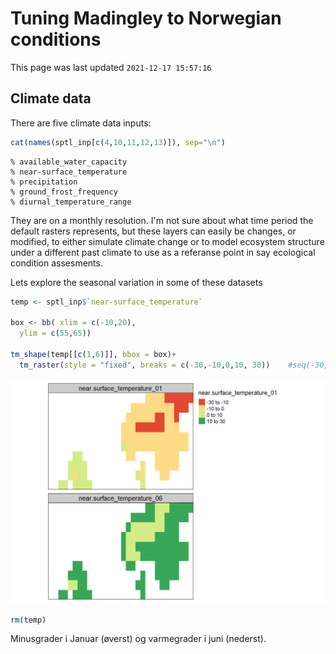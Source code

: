 # Tuning Madingley to Norwegian conditions


This page was last updated ``2021-12-17 15:57:16``






<h2> Climate data </h2>

There are five climate data inputs:

```r
cat(names(sptl_inp[c(4,10,11,12,13)]), sep="\n")
```

```
% available_water_capacity
% near-surface_temperature
% precipitation
% ground_frost_frequency
% diurnal_temperature_range
```
They are on a monthly resolution. I'm not sure about what time period the default rasters represents, but these layers can easily be changes, or modified, to either simulate climate change or to model ecosystem structure under a different past climate to use as a referanse point in say ecological condition assesments. 

Lets explore the seasonal variation in some of these datasets

```r
temp <- sptl_inp$`near-surface_temperature`

box <- bb( xlim = c(-10,20),
  ylim = c(55,65))

tm_shape(temp[[c(1,6)]], bbox = box)+
  tm_raster(style = "fixed", breaks = c(-30,-10,0,10, 30))    #seq(-30,30,10))
```

<img src="05-Norway2_files/figure-html/unnamed-chunk-2-1.png" width="672" />

```r
rm(temp)
```

Minusgrader i Januar (øverst) og varmegrader i juni (nederst).
